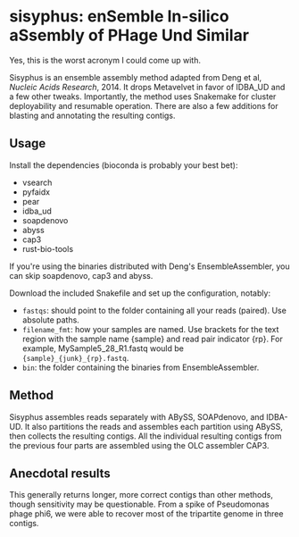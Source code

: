 # sisyphus: enSemble In-silico aSsembly of PHage Und Similar

Yes, this is the worst acronym I could come up with.

Sisyphus is an ensemble assembly method adapted from Deng et al, _Nucleic Acids Research_, 2014. 
It drops Metavelvet in favor of IDBA_UD and a few other tweaks. 
Importantly, the method uses Snakemake for cluster deployability and resumable operation.
There are also a few additions for blasting and annotating the resulting contigs.

## Usage
Install the dependencies (bioconda is probably your best bet):

- vsearch
- pyfaidx
- pear
- idba_ud
- soapdenovo
- abyss
- cap3
- rust-bio-tools

If you're using the binaries distributed with Deng's EnsembleAssembler, you can skip soapdenovo, cap3 and abyss.

Download the included Snakefile and set up the configuration, notably:
- `fastqs`: should point to the folder containing all your reads (paired). Use absolute paths.
- `filename_fmt`: how your samples are named. Use brackets for the text region with the sample name {sample} and read pair indicator {rp}. For example, MySample5_28_R1.fastq would be `{sample}_{junk}_{rp}.fastq`.
- `bin`: the folder containing the binaries from EnsembleAssembler.


## Method

Sisyphus assembles reads separately with ABySS, SOAPdenovo, and IDBA-UD. 
It also partitions the reads and assembles each partition using ABySS, then collects the resulting contigs.
All the individual resulting contigs from the previous four parts are assembled using the OLC assembler CAP3.


## Anecdotal results

This generally returns longer, more correct contigs than other methods, though sensitivity may be questionable. 
From a spike of Pseudomonas phage phi6, we were able to recover most of the tripartite genome in three contigs.
